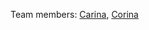 Team members: [Carina](https://github.com/SaicuCarina), [Corina](https://github.com/corinagherasim)

